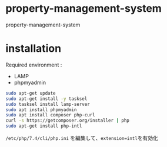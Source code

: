 # property-management-system
property-management-system


# installation
Required environment :
- LAMP
- phpmyadmin
```bash
sudo apt-get update
sudo apt-get install -y tasksel
sudo tasksel install lamp-server
sudo apt install phpmyadmin
sudo apt install composer php-curl
curl -s https://getcomposer.org/installer | php
sudo apt-get install php-intl
```

```/etc/php/7.4/cli/php.ini``` を編集して、```extension=intl```を有効化
